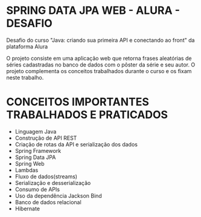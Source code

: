 # SPRING DATA JPA WEB - ALURA - DESAFIO
Desafio do curso "Java: criando sua primeira API e conectando ao front" da plataforma Alura

O projeto consiste em uma aplicação web que retorna frases aleatórias de séries cadastradas
no banco de dados com o pôster da série e seu autor.
O projeto complementa os conceitos trabalhados durante o curso e os fixam neste trabalho.

# CONCEITOS IMPORTANTES TRABALHADOS E PRATICADOS
- Linguagem Java
- Construção de API REST
- Criação de rotas da API e serialização dos dados
- Spring Framework
- Spring Data JPA
- Spring Web
- Lambdas
- Fluxo de dados(streams)
- Serialização e desserialização
- Consumo de APIs
- Uso da dependência Jackson Bind
- Banco de dados relacional
- Hibernate
